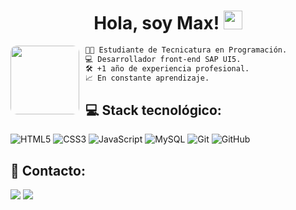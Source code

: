 <h1 align="center"> Hola, soy Max! <img src="https://media.giphy.com/media/hvRJCLFzcasrR4ia7z/giphy.gif" width="30"></h1>
 
<!-- Profile Picture -->
<img align="left" height="110" style="border-radius: 10px; margin-right: 10px;" src="https://github.com/abhisheknaiidu/abhisheknaiidu/blob/master/code.gif?raw=true"/>

<!-- Description -->
```diff
👨‍💻 Estudiante de Tecnicatura en Programación.
💻 Desarrollador front-end SAP UI5.
🛠️ +1 año de experiencia profesional.
📈 En constante aprendizaje.
```
## 💻 Stack tecnológico:
![HTML5](https://img.shields.io/badge/html5%20-%23E34F26.svg?&style=for-the-badge&logo=html5&logoColor=white)
![CSS3](https://img.shields.io/badge/css3%20-%231572B6.svg?&style=for-the-badge&logo=css3&logoColor=white)
![JavaScript](https://img.shields.io/badge/javascript%20-%23323330.svg?&style=for-the-badge&logo=javascript&logoColor=%23F7DF1E&color=3d3919)
![MySQL](https://img.shields.io/badge/mysql-%2300f.svg?&style=for-the-badge&logo=mysql&logoColor=white&color=3280ad)
![Git](https://img.shields.io/badge/git%20-%23F05033.svg?&style=for-the-badge&logo=git&logoColor=white&Color=c95410)
![GitHub](https://img.shields.io/badge/github%20-%23121011.svg?&style=for-the-badge&logo=github&logoColor=white&color=283238)

## 💬 Contacto:
<p align="left">
<a target="_blank" href="https://www.linkedin.com/in/maximo-sanchez/"><img src="https://img.shields.io/badge/-LinkedIn-0077B5?style=for-the-badge&logo=Linkedin&logoColor=white"></img></a>
<a target="_blank" href="mailto:maximosanchez420@gmail.com"><img src="https://img.shields.io/badge/-Gmail-D14836?style=for-the-badge&logo=Gmail&logoColor=white"></img></a>
<br>
</p>
